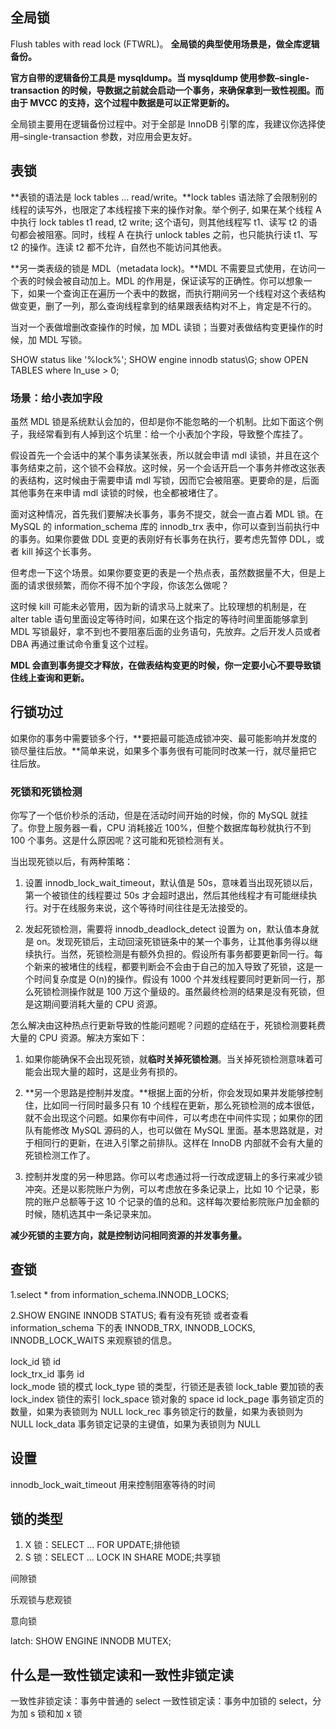 ## 全局锁

Flush tables with read lock (FTWRL)。
**全局锁的典型使用场景是，做全库逻辑备份。**

**官方自带的逻辑备份工具是 mysqldump。当 mysqldump 使用参数–single-transaction 的时候，导数据之前就会启动一个事务，来确保拿到一致性视图。而由于 MVCC 的支持，这个过程中数据是可以正常更新的。**

全局锁主要用在逻辑备份过程中。对于全部是 InnoDB 引擎的库，我建议你选择使用–single-transaction 参数，对应用会更友好。

## 表锁

**表锁的语法是 lock tables … read/write。**lock tables 语法除了会限制别的线程的读写外，也限定了本线程接下来的操作对象。举个例子, 如果在某个线程 A 中执行 lock tables t1 read, t2 write; 这个语句，则其他线程写 t1、读写 t2 的语句都会被阻塞。同时，线程 A 在执行 unlock tables 之前，也只能执行读 t1、写 t2 的操作。连读 t2 都不允许，自然也不能访问其他表。

**另一类表级的锁是 MDL（metadata lock)。**MDL 不需要显式使用，在访问一个表的时候会被自动加上。MDL 的作用是，保证读写的正确性。你可以想象一下，如果一个查询正在遍历一个表中的数据，而执行期间另一个线程对这个表结构做变更，删了一列，那么查询线程拿到的结果跟表结构对不上，肯定是不行的。

当对一个表做增删改查操作的时候，加 MDL 读锁；当要对表做结构变更操作的时候，加 MDL 写锁。

SHOW status like '%lock%';
SHOW engine innodb status\G;
show OPEN TABLES where In_use > 0;

### 场景：给小表加字段

虽然 MDL 锁是系统默认会加的，但却是你不能忽略的一个机制。比如下面这个例子，我经常看到有人掉到这个坑里：给一个小表加个字段，导致整个库挂了。

假设首先一个会话中的某个事务读某张表，所以就会申请 mdl 读锁，并且在这个事务结束之前，这个锁不会释放。这时候，另一个会话开启一个事务并修改这张表的表结构，这时候由于需要申请 mdl 写锁，因而它会被阻塞。更要命的是，后面其他事务在来申请 mdl 读锁的时候，也全都被堵住了。

面对这种情况，首先我们要解决长事务，事务不提交，就会一直占着 MDL 锁。在 MySQL 的 information_schema 库的 innodb_trx 表中，你可以查到当前执行中的事务。如果你要做 DDL 变更的表刚好有长事务在执行，要考虑先暂停 DDL，或者 kill 掉这个长事务。

但考虑一下这个场景。如果你要变更的表是一个热点表，虽然数据量不大，但是上面的请求很频繁，而你不得不加个字段，你该怎么做呢？

这时候 kill 可能未必管用，因为新的请求马上就来了。比较理想的机制是，在 alter table 语句里面设定等待时间，如果在这个指定的等待时间里面能够拿到 MDL 写锁最好，拿不到也不要阻塞后面的业务语句，先放弃。之后开发人员或者 DBA 再通过重试命令重复这个过程。

**MDL 会直到事务提交才释放，在做表结构变更的时候，你一定要小心不要导致锁住线上查询和更新。**

## 行锁功过

如果你的事务中需要锁多个行，**要把最可能造成锁冲突、最可能影响并发度的锁尽量往后放。**简单来说，如果多个事务很有可能同时改某一行，就尽量把它往后放。

### 死锁和死锁检测

你写了一个低价秒杀的活动，但是在活动时间开始的时候，你的 MySQL 就挂了。你登上服务器一看，CPU 消耗接近 100%，但整个数据库每秒就执行不到 100 个事务。这是什么原因呢？这可能和死锁检测有关。

当出现死锁以后，有两种策略：

1. 设置 innodb_lock_wait_timeout，默认值是 50s，意味着当出现死锁以后，第一个被锁住的线程要过 50s 才会超时退出，然后其他线程才有可能继续执行。对于在线服务来说，这个等待时间往往是无法接受的。

2. 发起死锁检测，需要将 innodb_deadlock_detect 设置为 on，默认值本身就是 on。发现死锁后，主动回滚死锁链条中的某一个事务，让其他事务得以继续执行。当然，死锁检测是有额外负担的。假设所有事务都要更新同一行。每个新来的被堵住的线程，都要判断会不会由于自己的加入导致了死锁，这是一个时间复杂度是 O(n)的操作。假设有 1000 个并发线程要同时更新同一行，那么死锁检测操作就是 100 万这个量级的。虽然最终检测的结果是没有死锁，但是这期间要消耗大量的 CPU 资源。

怎么解决由这种热点行更新导致的性能问题呢？问题的症结在于，死锁检测要耗费大量的 CPU 资源。解决方案如下：

1. 如果你能确保不会出现死锁，就**临时关掉死锁检测**。当关掉死锁检测意味着可能会出现大量的超时，这是业务有损的。

2. **另一个思路是控制并发度。**根据上面的分析，你会发现如果并发能够控制住，比如同一行同时最多只有 10 个线程在更新，那么死锁检测的成本很低，就不会出现这个问题。如果你有中间件，可以考虑在中间件实现；如果你的团队有能修改 MySQL 源码的人，也可以做在 MySQL 里面。基本思路就是，对于相同行的更新，在进入引擎之前排队。这样在 InnoDB 内部就不会有大量的死锁检测工作了。
3. 控制并发度的另一种思路。你可以考虑通过将一行改成逻辑上的多行来减少锁冲突。还是以影院账户为例，可以考虑放在多条记录上，比如 10 个记录，影院的账户总额等于这 10 个记录的值的总和。这样每次要给影院账户加金额的时候，随机选其中一条记录来加。

**减少死锁的主要方向，就是控制访问相同资源的并发事务量。**

## 查锁

1.select \* from information_schema.INNODB_LOCKS;

2.SHOW ENGINE INNODB STATUS; 看有没有死锁
或者查看 information_schema 下的表 INNODB_TRX, INNODB_LOCKS, INNODB_LOCK_WAITS 来观察锁的信息。

lock_id 锁 id  
lock_trx_id 事务 id  
lock_mode 锁的模式
lock_type 锁的类型，行锁还是表锁
lock_table 要加锁的表
lock_index 锁住的索引
lock_space 锁对象的 space id
lock_page 事务锁定页的数量，如果为表锁则为 NULL
lock_rec 事务锁定行的数量，如果为表锁则为 NULL
lock_data 事务锁定记录的主键值，如果为表锁则为 NULL

## 设置

innodb_lock_wait_timeout 用来控制阻塞等待的时间

## 锁的类型

1. X 锁：SELECT ... FOR UPDATE;排他锁
2. S 锁：SELECT ... LOCK IN SHARE MODE;共享锁

间隙锁

乐观锁与悲观锁

意向锁

latch: SHOW ENGINE INNODB MUTEX;

## 什么是一致性锁定读和一致性非锁定读

一致性非锁定读：事务中普通的 select
一致性锁定读：事务中加锁的 select，分为加 s 锁和加 x 锁
